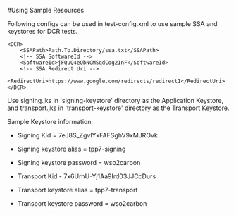 #Using Sample Resources

Following configs can be used in test-config.xml to use sample SSA and keystores for DCR tests.

    <DCR>
        <SSAPath>Path.To.Directory/ssa.txt</SSAPath>
        <!-- SSA SoftwareId -->
        <SoftwareId>jFQuQ4eQbNCMSqdCog21nF</SoftwareId>
        <!-- SSA Redirect Uri -->
        <RedirectUri>https://www.google.com/redirects/redirect1</RedirectUri>
    </DCR>

Use signing.jks in 'signing-keystore' directory as the Application Keystore, and transport.jks in 'transport-keystore'
directory as the Transport Keystore.

Sample Keystore information:

- Signing Kid = 7eJ8S_ZgvlYxFAFSghV9xMJROvk

- Signing keystore alias = tpp7-signing

- Signing keystore password = wso2carbon

- Transport Kid - 7x6UrhU-Yj1Aa9Ird03JJCcDurs

- Transport keystore alias = tpp7-transport

- Transport keystore password = wso2carbon

